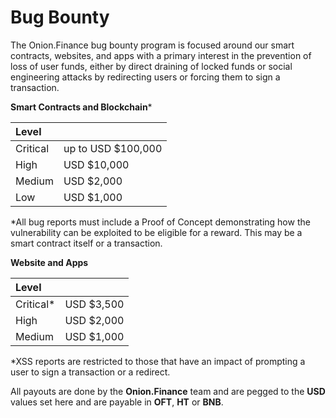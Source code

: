 # Bug Bounty

The Onion.Finance bug bounty program is focused around our smart contracts, websites, and apps with a primary interest in the prevention of loss of user funds, either by direct draining of locked funds or social engineering attacks by redirecting users or forcing them to sign a transaction.

**Smart Contracts and Blockchain**\*

| Level |  |
| :--- | :--- |
| Critical | up to USD $100,000 |
| High | USD $10,000 |
| Medium | USD $2,000 |
| Low | USD $1,000 |

\*All bug reports must include a Proof of Concept demonstrating how the vulnerability can be exploited to be eligible for a reward. This may be a smart contract itself or a transaction.

**Website and Apps**

| Level |  |
| :--- | :--- |
| Critical\* | USD $3,500 |
| High | USD $2,000 |
| Medium | USD $1,000 |

\*XSS reports are restricted to those that have an impact of prompting a user to sign a transaction or a redirect.

All payouts are done by the **Onion.Finance** team and are pegged to the **USD** values set here and are payable in **OFT**, **HT** or **BNB**.

